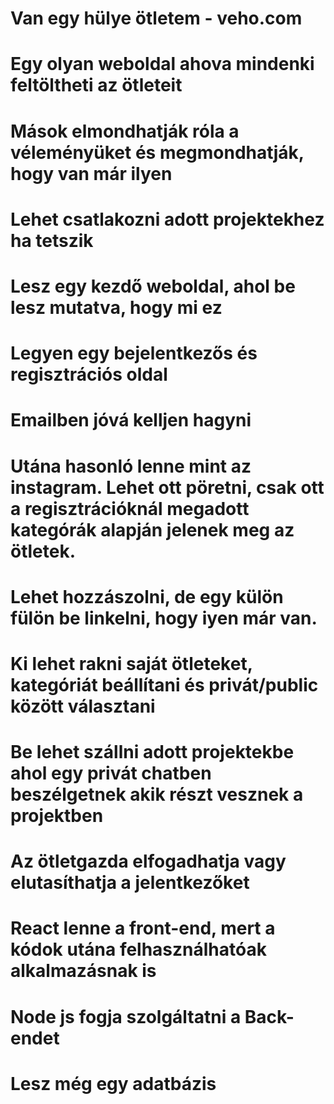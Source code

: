 # Van egy hülye ötletem - veho.com
# Egy olyan weboldal ahova mindenki feltöltheti az ötleteit 
# Mások elmondhatják róla a véleményüket és megmondhatják, hogy van már ilyen
# Lehet csatlakozni adott projektekhez ha tetszik

# Lesz egy kezdő weboldal, ahol be lesz mutatva, hogy mi ez
# Legyen egy bejelentkezős és regisztrációs oldal
# Emailben jóvá kelljen hagyni
# Utána hasonló lenne mint az instagram. Lehet ott pöretni, csak ott a regisztrációknál megadott kategórák alapján jelenek meg az ötletek.
# Lehet hozzászolni, de egy külön fülön be linkelni, hogy iyen már van.
# Ki lehet rakni saját ötleteket, kategóriát beállítani és privát/public között választani
# Be lehet szállni adott projektekbe ahol egy privát chatben beszélgetnek akik részt vesznek a projektben
# Az ötletgazda elfogadhatja vagy elutasíthatja a jelentkezőket

# React lenne a front-end, mert a kódok utána felhasználhatóak alkalmazásnak is
# Node js fogja szolgáltatni a Back-endet
# Lesz még egy adatbázis 